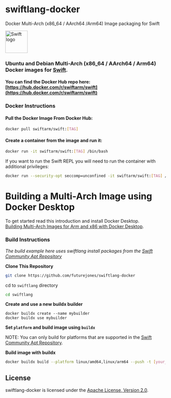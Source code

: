 # swiftlang-docker
Docker Multi-Arch (x86_64 / AArch64 /Arm64) Image packaging for Swift

<img src="https://swift.org/assets/images/swift.svg" alt="Swift logo" height="70" >

### Ubuntu and Debian Multi-Arch (x86_64 / AArch64 / Arm64) Docker images for [Swift](https://swift.org).

#### You can find the Docker Hub repo here: [https://hub.docker.com/r/swiftarm/swift](https://hub.docker.com/r/swiftarm/swift)


### Docker Instructions

#### Pull the Docker Image From Docker Hub:

```bash
docker pull swiftarm/swift:[TAG]
```

#### Create a container from the image and run it:

```bash
docker run -it swiftarm/swift:[TAG] /bin/bash
```
If you want to run the Swift REPL you will need to run the container with additional privileges:
```bash
docker run --security-opt seccomp=unconfined -it swiftarm/swift:[TAG] /bin/bash
```

# Building a Multi-Arch Image using Docker Desktop
To get started read this introduction and install Docker Desktop.  
[Building Multi-Arch Images for Arm and x86 with Docker Desktop](https://docs.docker.com/desktop/multi-arch/).  


### Build Instructions
*The build example here uses swiftlang install packages from the [Swift Community Apt Repository](https://swiftlang.xyz)*

**Clone This Repository**
```bash
git clone https://github.com/futurejones/swiftlang-docker
```
cd to `swiftlang` directory
```bash
cd swiftlang
```
**Create and use a new buildx builder**
```
docker buildx create --name mybuilder
docker buildx use mybuilder
```
**Set `platform` and build image using `buildx`**

NOTE: You can only build for platforms that are supported in the [Swift Community Apt Repository](https://swiftlang.xyz).

**Build image with buildx**
```bash
docker buildx build --platform linux/amd64,linux/arm64 --push -t [your_user_name/tag_name] .
```

## License

swiftlang-docker is licensed under the [Apache License, Version 2.0](LICENSE.md).

